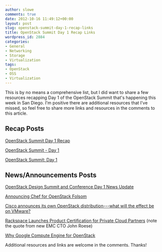 ```yaml
---
author: slowe
comments: true
date: 2012-10-16 11:49:12+00:00
layout: post
slug: openstack-summit-day-1-recap-links
title: OpenStack Summit Day 1 Recap Links
wordpress_id: 2884
categories:
- General
- Networking
- Storage
- Virtualization
tags:
- OpenStack
- OSS
- Virtualization
---
```


This is by no means a comprehensive list, but I did want to share a few resources recapping Day 1 of the OpenStack Summit that's happening this week in San Diego. I'm positive there are additional resources that I've missed, so feel free to share more links and resources in the comments to this article.

## Recap Posts

[OpenStack Summit Day 1 Recap](http://www.rackspace.com/blog/openstack-summit-day-1-recap/)  

[OpenStack Summit - Day 1](http://openstack.prov12n.com/openstack-summit-day-1/)  

[OpenStack Summit: Day 1](http://www.openstack.org/blog/2012/10/openstack-summit-day-1/)

## News/Announcements Posts

[OpenStack Design Summit and Conference Day 1 News Update](http://nikiacosta.tumblr.com/post/33651664399/openstack-design-summit-and-conference-day-1-news)  

[Announcing Chef for OpenStack Folsom](http://www.opscode.com/blog/2012/10/15/chef-for-openstack-folsom/)  

[Cisco announces its own OpenStack distribution---what will the effect be on VMware?](http://www.colinmcnamara.com/cisco-announces-its-own-openstack-distribution-what-will-the-effect-be-on-vmware/)  

[Rackspace Launches Product Certification for Private Cloud Partners](http://www.rackspace.com/blog/newsarticles/rackspace-launches-product-certification-for-private-cloud-partner/) (note the quote from new EMC CTO John Roese)  

[Why Google Compute Engine for OpenStack](http://www.cloudscaling.com/blog/cloud-computing/why-google-compute-engine-for-openstack/)  

Additional resources and links are welcome in the comments. Thanks!
